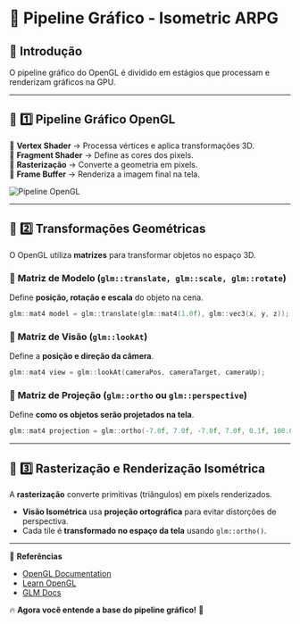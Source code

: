 # 🎨 Pipeline Gráfico - Isometric ARPG

## 📌 Introdução
O pipeline gráfico do OpenGL é dividido em estágios que processam e renderizam gráficos na GPU.

---

## 🎯 **1️⃣ Pipeline Gráfico OpenGL**
🔹 **Vertex Shader** → Processa vértices e aplica transformações 3D.  
🔹 **Fragment Shader** → Define as cores dos pixels.  
🔹 **Rasterização** → Converte a geometria em pixels.  
🔹 **Frame Buffer** → Renderiza a imagem final na tela.  

![Pipeline OpenGL](https://upload.wikimedia.org/wikipedia/commons/7/7d/Programmable_Pipeline.gif)

---

## 🎯 **2️⃣ Transformações Geométricas**
O OpenGL utiliza **matrizes** para transformar objetos no espaço 3D.

### 📌 **Matriz de Modelo (`glm::translate, glm::scale, glm::rotate`)**
Define **posição, rotação e escala** do objeto na cena.
```cpp
glm::mat4 model = glm::translate(glm::mat4(1.0f), glm::vec3(x, y, z));
```

### 📌 **Matriz de Visão (`glm::lookAt`)**
Define a **posição e direção da câmera**.
```cpp
glm::mat4 view = glm::lookAt(cameraPos, cameraTarget, cameraUp);
```

### 📌 **Matriz de Projeção (`glm::ortho` ou `glm::perspective`)**
Define **como os objetos serão projetados na tela**.
```cpp
glm::mat4 projection = glm::ortho(-7.0f, 7.0f, -7.0f, 7.0f, 0.1f, 100.0f);
```

---

## 🎯 **3️⃣ Rasterização e Renderização Isométrica**
A **rasterização** converte primitivas (triângulos) em pixels renderizados.

- **Visão Isométrica** usa **projeção ortográfica** para evitar distorções de perspectiva.
- Cada tile é **transformado no espaço da tela** usando `glm::ortho()`.

---

📖 **Referências**
- [OpenGL Documentation](https://www.opengl.org/documentation/)
- [Learn OpenGL](https://learnopengl.com/)
- [GLM Docs](https://glm.g-truc.net/0.9.9/index.html)

🔥 **Agora você entende a base do pipeline gráfico!** 🚀
